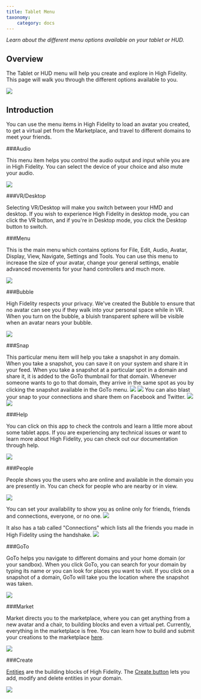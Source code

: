 ```yaml
---
title: Tablet Menu
taxonomy:
    category: docs 
---
```


*Learn about the different menu options available on your tablet or HUD.*

## Overview

The Tablet or HUD menu will help you create and explore in High Fidelity. This page will walk you through the different options available to you. 

![](tablet.PNG)

## Introduction

You can use the menu items in High Fidelity to load an avatar you created, to get a virtual pet from the Marketplace, and travel to different domains to meet your friends. 



###Audio

This menu item helps you control the audio output and input while you are in High Fidelity. You can select the device of your choice and also mute your audio. 

![](audio.PNG)



###VR/Desktop

Selecting VR/Desktop will make you switch between your HMD and desktop. If you wish to experience High Fidelity in desktop mode, you can click the VR button, and if you're in Desktop mode, you click the Desktop button to switch. 



###Menu

This is the main menu which contains options for File, Edit, Audio, Avatar, Display, View, Navigate, Settings and Tools. You can use this menu to increase the size of your avatar, change your general settings, enable advanced movements for your hand controllers and much more. 

![](menu.PNG)

###Bubble

High Fidelity respects your privacy. We've created the Bubble to ensure that no avatar can see you if they walk into your personal space while in VR. When you turn on the bubble, a bluish transparent sphere will be visible when an avatar nears your bubble.

![](bubble.PNG)

###Snap

This particular menu item will help you take a snapshot in any domain. When you take a snapshot, you can save it on your system and share it in your feed. When you take a snapshot at a particular spot in a domain and share it, it is added to the GoTo thumbnail for that domain. Whenever someone wants to go to that domain, they arrive in the same spot as you by clicking the snapshot available in the GoTo menu. 
![](snap-blast.PNG)
![](snap-feed.PNG)
You can also blast your snap to your connections and share them on Facebook and Twitter. 
![](snap-facebook.PNG)
![](snap-twitter.PNG)


###Help

You can click on this app to check the controls and learn a little more about some tablet apps. If you are experiencing any technical issues or want to learn more about High Fidelity, you can check out our documentation through help. 

![](help.PNG)

###People

People shows you the users who are online and available in the domain you are presently in. You can check for people who are nearby or in view. 

![](people.PNG)

You can set your availability to show you as online only for friends, friends and connections, everyone, or no one.
![](people-perm.PNG)

It also has a tab called "Connections" which lists all the friends you made in High Fidelity using the handshake. 
![](connections.PNG)

###GoTo

GoTo helps you navigate to different domains and your home domain (or your sandbox). When you click GoTo, you can search for your domain by typing its name or you can look for places you want to visit. If you click on a snapshot of a domain, GoTo will take you the location where the snapshot was taken. 

![](goto.PNG)

###Market

Market directs you to the marketplace, where you can get anything from a new avatar and a chair, to building blocks and even a virtual pet. Currently, everything in the marketplace is free. You can learn how to build and submit your creations to the marketplace [here](../../marketplace). 

![](marketplace.PNG)

###Create

[Entities](../../entities) are the building blocks of High Fidelity. The [Create button](../../entities/create-mode) lets you add, modify and delete entities in your domain. 



![](create.PNG)
